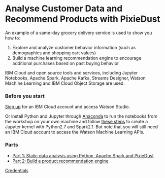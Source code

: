 # Analyse Customer Data and Recommend Products with PixieDust
 
An example of a same-day grocery delivery service is used to show you how to:

1. Explore and analyze customer behavior information (such as demographics and shopping cart values)
2. Build a machine learning recommendation engine to encourage additional purchases based on past buying behavior

IBM Cloud and open source tools and services, including Jupyter Notebooks, Apache Spark, Apache Kafka, Streams Designer, Watson Machine Learning and IBM Cloud Object Storage are used.

### Before you start

[Sign up](https://eu-gb.datascience.ibm.com/) for an IBM Cloud account and access Watson Studio.

Or install Python and Jupyter through [Anaconda](https://www.anaconda.com/) to run the notebooks from the workshop on your own machine and follow [these steps](https://ibm-watson-data-lab.github.io/pixiedust/install.html) to create a Jupyter kernel with Python2.7 and Spark2.1. But note that you will still need an IBM Cloud account to access the Watson Machine Learning APIs.

### Parts

* [Part 1: Static data analysis using Python, Apache Spark and PixieDust](part_1.md)
* [Part 2: Build a product recommendation engine](part_2.md)

[Credentials](https://github.com/ibm-watson-data-lab/localcart-at-think-conf/blob/master/README.md)
